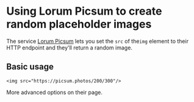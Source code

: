 # Using Lorum Picsum to create random placeholder images

The service [Lorum Picsum](https://picsum.photos) lets you set the `src` of the`img` element to their HTTP endpoint and they'll return a random image. 

## Basic usage
`<img src="https://picsum.photos/200/300"/>`

More advanced options on their page.
